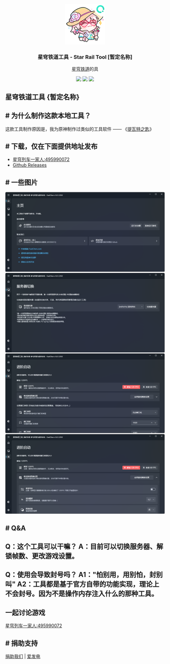 <div align="center">
  <img src="./image/StarRailTool.png" alt="星穹铁道工具" />
  <h3>星穹铁道工具 - Star Rail Tool [暂定名称]</h3>
  <p><a href="https://sr.mihoyo.com/" target="_blank">星穹铁道</a>的具</p>
  <img src="https://img.shields.io/github/stars/fastchen/Star-Rail-Tool?label=Star&logo=github"/>
  <a href="https://github.com/FastChen/Star-Rail-Tool/issues"><img src="https://img.shields.io/github/issues/fastchen/Star-Rail-Tool?label=Issues"/></a>
  <img src="https://img.shields.io/github/license/fastchen/Star-Rail-Tool?label=License"/>
</div>

## 星穹铁道工具 {暂定名称}

## # 为什么制作这款本地工具？

这款工具制作原因是，我为原神制作过类似的工具软件 —— 《[提瓦特之匙](https://github.com/FastChen/The-Key-of-Teyvat)》

## # 下载，仅在下面提供地址发布

- [星穹列车一家人:495990072](http://qm.qq.com/cgi-bin/qm/qr?_wv=1027&k=L8I9jFbNKaJDKBQutIkcEfElaxBEtFGF&authKey=%2BmS56faj%2FbeeZiJj8Nv32aEjCnwt4GBy52jkFJ1XT1Exxc9UxICteShzKWdZATrI&noverify=0&group_code=495990072)
- [Github Releases](https://github.com/FastChen/Star-Rail-Tool/releases)

## # 一些图片

<img src="./image/star-rail_1.png" alt="星穹铁道工具" />
<img src="./image/star-rail_2.png" alt="星穹铁道工具" />
<img src="./image/star-rail_3.png" alt="星穹铁道工具" />
<img src="./image/star-rail_4.png" alt="星穹铁道工具" />

## # Q&A

**Q：这个工具可以干嘛？**
A：目前可以切换服务器、解锁帧数、更改游戏设置。
-
**Q：使用会导致封号吗？**
A1："怕别用，用别怕，封别叫"
A2：工具都是基于官方自带的功能实现，理论上不会封号。因为不是操作内存注入什么的那种工具。
-
## 一起讨论游戏
[星穹列车一家人:495990072](http://qm.qq.com/cgi-bin/qm/qr?_wv=1027&k=L8I9jFbNKaJDKBQutIkcEfElaxBEtFGF&authKey=%2BmS56faj%2FbeeZiJj8Nv32aEjCnwt4GBy52jkFJ1XT1Exxc9UxICteShzKWdZATrI&noverify=0&group_code=495990072)

## # 捐助支持

[捐助我们](https://docs.nullcraft.org/donate) | [爱发电](https://afdian.net/@fastchen)